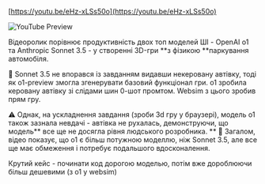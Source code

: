<!--
date: 2024-09-13T17:11:06
-->


[https://youtu.be/eHz-xLSs50o](https://youtu.be/eHz-xLSs50o)

![YouTube Preview](https://img.youtube.com/vi/eHz-xLSs50o/mqdefault.jpg)



Відеоролик порівнює продуктивність двох топ моделей ШІ - OpenAI o1 та Anthropic Sonnet 3.5 - у створенні 3D-гри **з фізикою **паркування автомобіля.

🚗 Sonnet 3.5 не впорався із завданням видавши некеровану автівку, тоді як o1-preview змогла згенерувати базовий функціонал гри. o1 зробила керовану автівку зі слідами шин 0-шот промтом. Websim з цього зробив прям гру. 

⚠️ Однак, на ускладнення завдання (зроби 3d гру у браузері), модель o1 також зазнала невдачі - автівка не рухалась, демонструючи, що модель** все ще не досягла рівня людського розробника.
**
🤖 Загалом, відео показує, що o1 є більш потужною моделлю, ніж Sonnet 3.5, але все ще має обмеження і потребує подальшого вдосконалення.

Крутий кейс - починати код дорогою моделью, потім вже дороблюючи більш дешевими (з o1 у websim)